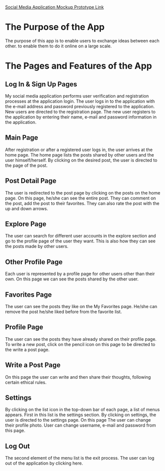 [Social Media Application Mockup Prototype Link](https://www.figma.com/proto/LwaiBusGVs0kNv8rmQC9YR/Mobile-Term-Project-Intermediate-Version?type=design&node-id=12-392&scaling=scale-down&page-id=0%3A1&starting-point-node-id=12%3A392)

# The Purpose of the App
The purpose of this app is to enable users to exchange ideas between each other. 
to enable them to do it online on a large scale.

# The Pages and Features of the App

## Log In & Sign Up Pages
My social media application performs user verification and registration processes at the application login. The user logs in to the application with the e-mail address and password previously registered to the application. New users are directed to the registration page. The new user registers to the application by entering their name, e-mail and password information in the application. 

## Main Page
After registration or after a registered user logs in, the user arrives at the home page. The home page lists the posts shared by other users and the user himself/herself. By clicking on the desired post, the user is directed to the page of the post.

## Post Detail Page
The user is redirected to the post page by clicking on the posts on the home page. On this page, he/she can see the entire post. They can comment on the post, add the post to their favorites. They can also rate the post with the up and down arrows.

## Explore Page
The user can search for different user accounts in the explore section and go to the profile page of the user they want. This is also how they can see the posts made by other users.

## Other Profile Page
Each user is represented by a profile page for other users other than their own. On this page we can see the posts shared by the other user.

## Favorites Page
The user can see the posts they like on the My Favorites page.
He/she can remove the post he/she liked before from the favorite list.

## Profile Page
The user can see the posts they have already shared on their profile page. To write a new post, click on the pencil icon on this page to be directed to the write a post page.

## Write a Post Page
On this page the user can write and then share their thoughts, following certain ethical rules.

## Settings
By clicking on the list icon in the top-down bar of each page, a list of menus appears. First in this list is the settings section. By clicking on settings, the user is directed to the settings page. On this page The user can change their profile photo. User can change username, e-mail and password from this page.

## Log Out
The second element of the menu list is the exit process. The user can log out of the application by clicking here.
